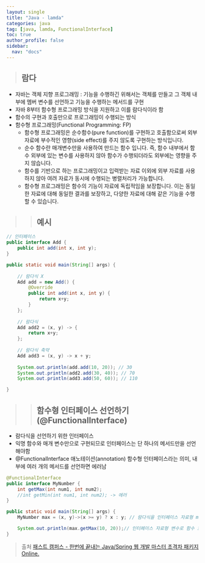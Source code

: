 ```yaml
---
layout: single
title: "Java - lamda"
categories: java
tag: [java, lamda, FunctionalInterface]
toc: true
author_profile: false
sidebar:
  nav: "docs"
---
```


> ## 람다

- 자바는 객체 지향 프로그래밍 : 기능을 수행하긴 위해서는 객체를 만들고 그 객체 내부에 멤버 변수를 선언하고 기능을 수행하는 메서드를 구현
- 자바 8부터 함수형 프로그래밍 방식을 지원하고 이를 람다식이라 함
- 함수의 구현과 호출만으로 프로그래밍이 수행되는 방식
- 함수형 프로그래밍(Functional Programming: FP)
    - 함수형 프로그래밍은 순수함수(pure function)를 구현하고 호출함으로써 외부 자료에 부수적인 영향(side effect)를 주지 않도록 구현하는 방식입니다. 
    - 순수 함수란 매개변수만을 사용하여 만드는 함수 입니다. 즉, 함수 내부에서 함수 외부에 있는 변수를 사용하지 않아 함수가 수행되더라도 외부에는 영향을 주지 않습니다.
    - 함수를 기반으로 하는 프로그래밍이고 입력받는 자료 이외에 외부 자료를 사용하지 않아 여려 자료가 동시에 수행되는 병렬처리가 가능합니다.
    - 함수형 프로그래밍은 함수의 기능이 자료에 독립적임을 보장합니다. 이는 동일한 자료에 대해 동일한 결과를 보장하고, 다양한 자료에 대해 같은 기능을 수행할 수 있습니다.


>> ## 예시

```java
// 인터페이스
public interface Add {
	public int add(int x, int y);
}
```

```java
public static void main(String[] args) {
		
    // 람다식 X
    Add add = new Add() {
        @Override
        public int add(int x, int y) {
            return x+y;
        }
    };
    
    // 람다식
    Add add2 = (x, y) -> {
        return x+y;
    };
    
    // 람다식 축약
    Add add3 = (x, y) -> x + y;
    
    System.out.println(add.add(10, 20)); // 30
    System.out.println(add2.add(30, 40)); // 70
    System.out.println(add3.add(50, 60)); // 110

}
```

>> ## 함수형 인터페이스 선언하기 (@FunctionalInterface)
- 람다식을 선언하기 위한 인터페이스
- 익명 함수와 매개 변수만으로 구현되므로 인터페이스는 단 하나의 메서드만을 선언해야함
- @FunctionalInterface 애노테이션(annotation)
함수형 인터페이스라는 의미, 내부에 여러 개의 메서드를 선언하면 에러남

```java
@FunctionalInterface
public interface MyNumber {
	int getMax(int num1, int num2);
    //int getMin(int num1, int num2); -> 에러
}
```

```java
public static void main(String[] args) {
    MyNumber max = (x, y)->(x >= y) ? x : y; // 람다식을 인터페이스 자료형 max 변수에 대입

    System.out.println(max.getMax(10, 20));// 인터페이스 자료형 변수로 함수 호출
}
```

> 출처 [패스트 캠퍼스 - 한번에 끝내는 Java/Spring 웹 개발 마스터 초격차 패키지 Online.](https://fastcampus.co.kr/dev_online_javaend)
